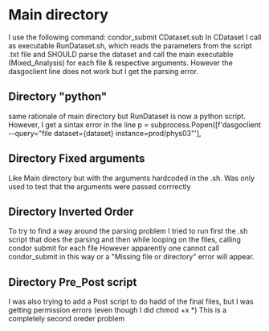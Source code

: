 # Main directory
I use the following command: condor_submit CDataset.sub
In CDataset I call as executable RunDataset.sh, which reads the parameters from the script .txt file and SHOULD parse the dataset and call the main executable (Mixed_Analysis) for each file & respective arguments.
However the dasgoclient line does not work but I get the parsing error.

## Directory "python"
same rationale of main directory but RunDataset is now a python script.
However, I get a sintax error in the line
p = subprocess.Popen([f'dasgoclient --query="file dataset={dataset} instance=prod/phys03"'], 


## Directory Fixed arguments
Like Main directory but with the arguments hardcoded in the .sh.
Was only used to test that the arguments were passed corrrectly

## Directory Inverted Order
To try to find a way around the parsing problem I tried to run first the .sh script that does the parsing and then while looping on the files, calling condor submit for each file
However apparently one cannot call condor_submit in this way or a "Missing file or directory" error will appear.

## Directory Pre_Post script
I was also trying to add a Post script to do hadd of the final files, but I was getting permission errors (even though I did chmod +x *)
This is a completely second oreder problem
